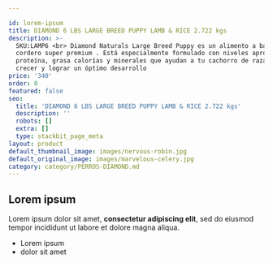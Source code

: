 ```yaml
---

id: lorem-ipsum
title: DIAMOND 6 LBS LARGE BREED PUPPY LAMB & RICE 2.722 kgs
description: >-
  SKU:LAMP6 <br> Diamond Naturals Large Breed Puppy es un alimento a base de
  cordero super premium . Está especialmente formulado con niveles apropiados de
  proteína, grasa calorías y minerales que ayudan a tu cachorro de raza grande a
  crecer y lograr un óptimo desarrollo
price: '340'
order: 0
featured: false
seo:
  title: 'DIAMOND 6 LBS LARGE BREED PUPPY LAMB & RICE 2.722 kgs'
  description: ''
  robots: []
  extra: []
  type: stackbit_page_meta
layout: product
default_thumbnail_image: images/nervous-robin.jpg
default_original_image: images/marvelous-celery.jpg
category: category/PERROS-DIAMOND.md
---
```

## Lorem ipsum

Lorem ipsum dolor sit amet, **consectetur adipiscing elit**, sed do eiusmod tempor incididunt ut labore et dolore magna aliqua.

- Lorem ipsum
- dolor sit amet